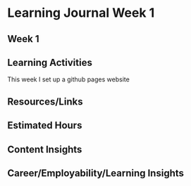 # Learning Journal Week 1
## Week 1
## Learning Activities
This week I set up a github pages website
## Resources/Links

## Estimated Hours

## Content Insights

## Career/Employability/Learning Insights
